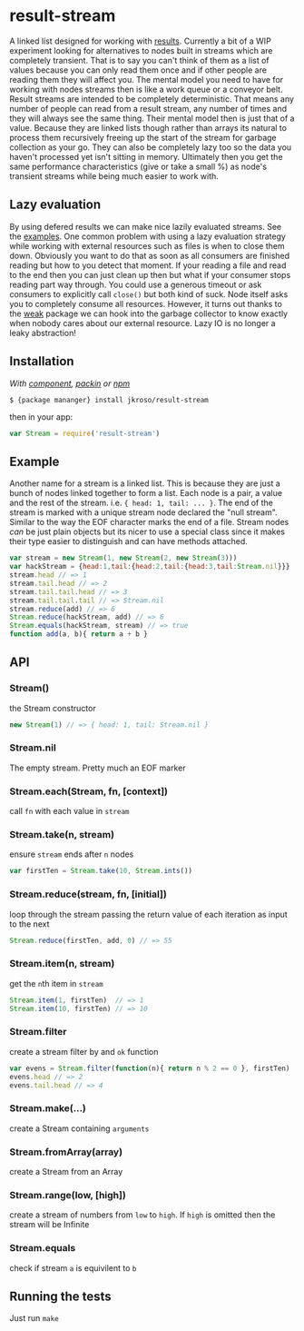 
# result-stream

A linked list designed for working with [results](http://github.com/jkroso/result). Currently a bit of a WIP experiment looking for alternatives to nodes built in streams which are completely transient. That is to say you can't think of them as a list of values because you can only read them once and if other people are reading them they will affect you. The mental model you need to have for working with nodes streams then is like a work queue or a conveyor belt. Result streams are intended to be completely deterministic. That means any number of people can read from a result stream, any number of times and they will always see the same thing. Their mental model then is just that of a value. Because they are linked lists though rather than arrays its natural to process them recursively freeing up the start of the stream for garbage collection as your go. They can also be completely lazy too so the data you haven't processed yet isn't sitting in memory. Ultimately then you get the same performance characteristics (give or take a small %) as node's transient streams while being much easier to work with.

## Lazy evaluation

By using defered results we can make nice lazily evaluated streams. See the [examples](/examples/lazy.js). One common problem with using a lazy evaluation strategy while working with external resources such as files is when to close them down. Obviously you want to do that as soon as all consumers are finished reading but how to you detect that moment. If your reading a file and read to the end then you can just clean up then but what if your consumer stops reading part way through. You could use a generous timeout or ask consumers to explicitly call `close()` but both kind of suck. Node itself asks you to completely consume all resources. However, it turns out thanks to the [weak](https://npmjs.org/package/weak) package we can hook into the garbage collector to know exactly when nobody cares about our external resource. Lazy IO is no longer a leaky abstraction!

## Installation

_With [component](//github.com/component/component), [packin](//github.com/jkroso/packin) or [npm](//github.com/isaacs/npm)_

	$ {package mananger} install jkroso/result-stream

then in your app:

```js
var Stream = require('result-stream')
```

## Example

Another name for a stream is a linked list. This is because they are just a bunch of nodes linked together to form a list. Each node is a pair, a value and the rest of the stream. i.e. `{ head: 1, tail: ... }`. The end of the stream is marked with a unique stream node declared the "null stream". Similar to the way the EOF character marks the end of a file. Stream nodes _can_ be just plain objects but its nicer to use a special class since it makes their type easier to distinguish and can have methods attached.

```js
var stream = new Stream(1, new Stream(2, new Stream(3)))
var hackStream = {head:1,tail:{head:2,tail:{head:3,tail:Stream.nil}}}
stream.head // => 1
stream.tail.head // => 2
stream.tail.tail.head // => 3
stream.tail.tail.tail // => Stream.nil
stream.reduce(add) // => 6
Stream.reduce(hackStream, add) // => 6
Stream.equals(hackStream, stream) // => true
function add(a, b){ return a + b }
```

## API

### Stream()

  the Stream constructor

```js
new Stream(1) // => { head: 1, tail: Stream.nil }
```

### Stream.nil

  The empty stream. Pretty much an EOF marker

### Stream.each(Stream, fn, [context])

  call `fn` with each value in `stream`

### Stream.take(n, stream)

  ensure `stream` ends after `n` nodes

```js
var firstTen = Stream.take(10, Stream.ints())
```

### Stream.reduce(stream, fn, [initial])

  loop through the stream passing the return value of each
  iteration as input to the next

```js
Stream.reduce(firstTen, add, 0) // => 55
```

### Stream.item(n, stream)

  get the `n`th item in `stream`

```js
Stream.item(1, firstTen)  // => 1
Stream.item(10, firstTen) // => 10
```

### Stream.filter

  create a stream filter by and `ok` function

```js
var evens = Stream.filter(function(n){ return n % 2 == 0 }, firstTen)
evens.head // => 2
evens.tail.head // => 4
```

### Stream.make(...)

  create a Stream containing `arguments`

### Stream.fromArray(array)

  create a Stream from an Array

### Stream.range(low, [high])

  create a stream of numbers from `low` to `high`. If
  `high` is omitted then the stream will be Infinite

### Stream.equals

  check if stream `a` is equivilent to `b`

## Running the tests

Just run `make`
